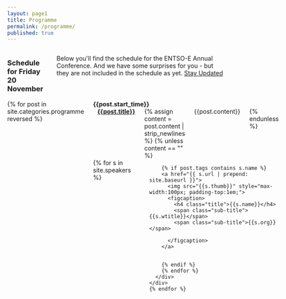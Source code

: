```yaml
---
layout: page1
title: Programme
permalink: /programme/
published: true
---
```


<div class="row pad3">
  <div class="large-12 small-12 columns ">
<h3>Schedule for Friday 20 November</h3>
<p>Below you'll find the schedule for the ENTSO-E Annual Conference. And we have some surprises for you - but they are not included in the schedule as yet. <a href="http://twitter.com/ENTSO_E">Stay Updated</a></p>
</div>
</div>
<div class="row">
  <div class="large-12 small-12 large-centered columns ">
    {% for post in site.categories.programme reversed %}
    <div class="row programme-row {{post.type | lowercase }}">
      <div class="small-1 medium-1 large-1 columns">
        <strong>{{post.start_time}}</strong>
      </div>
      <div class="small-12 medium-8 large-6 columns">
        <a href="{{post.url | prepend: site.baseurl}}">
        <strong>
          <span class="sub-title dot  fill-{{post.type | lowercase }}" style="padding:5px;"></span>
          {{post.title}}
        </strong>
        </a>
          {% assign content = post.content | strip_newlines %}
          {% unless content == ""  %}
          <div class="talk-body">
            {{post.content}}
          </div>
          {% endunless %}
      </div>
      <div class="small-12 medium-2 large-3 columns last text-center speakers">
        {% for s in site.speakers %}
        
        {% if post.tags contains s.name %}
        <a href="{{ s.url | prepend: site.baseurl }}">
          <img src="{{s.thumb}}" style="max-width:100px; padding-top:1em;">
          <figcaption>
            <h4 class="title">{{s.name}}</h4>
            <span class="sub-title">{{s.wtitle}}</span>
            <span class="sub-title">{{s.org}}</span>
          
          </figcaption>
        </a>

        
        {% endif %}
        {% endfor %}
      </div>
    </div>    
    {% endfor %}
  </div>
</div>

